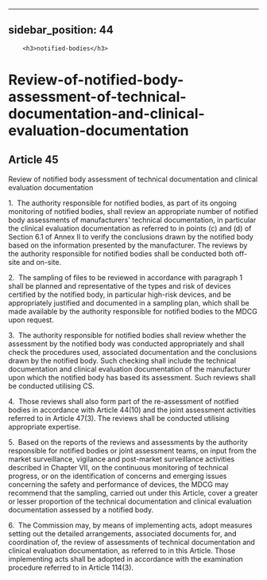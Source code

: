 
---
sidebar_position: 44
---
        <h3>notified-bodies</h3>
<h1>Review-of-notified-body-assessment-of-technical-documentation-and-clinical-evaluation-documentation</h1>
<h2>Article 45</h2>
   <p class="stitle-article-norm">Review of notified body assessment of technical documentation and clinical evaluation documentation</p>
   <p class="norm">1.&nbsp;&nbsp;The authority responsible for notified 
bodies, as part of its ongoing monitoring of notified bodies, shall 
review an appropriate number of notified body assessments of 
manufacturers' technical documentation, in particular the clinical 
evaluation documentation as referred to in points (c) and (d) of 
Section&nbsp;6.1 of Annex&nbsp;II to verify the conclusions drawn by the
 notified body based on the information presented by the manufacturer. 
The reviews by the authority responsible for notified bodies shall be 
conducted both off-site and on-site.</p>
   <p class="norm">2.&nbsp;&nbsp;The sampling of files to be reviewed in
 accordance with paragraph&nbsp;1 shall be planned and representative of
 the types and risk of devices certified by the notified body, in 
particular high-risk devices, and be appropriately justified and 
documented in a sampling plan, which shall be made available by the 
authority responsible for notified bodies to the MDCG upon request.</p>
   <p class="norm">3.&nbsp;&nbsp;The authority responsible for notified 
bodies shall review whether the assessment by the notified body was 
conducted appropriately and shall check the procedures used, associated 
documentation and the conclusions drawn by the notified body. Such 
checking shall include the technical documentation and clinical 
evaluation documentation of the manufacturer upon which the notified 
body has based its assessment. Such reviews shall be conducted utilising
 CS.</p>
   <p class="norm">4.&nbsp;&nbsp;Those reviews shall also form part of 
the re-assessment of notified bodies in accordance with 
Article&nbsp;44(10) and the joint assessment activities referred to in 
Article&nbsp;47(3). The reviews shall be conducted utilising appropriate
 expertise.</p>
   <p class="norm">5.&nbsp;&nbsp;Based on the reports of the reviews and
 assessments by the authority responsible for notified bodies or joint 
assessment teams, on input from the market surveillance, vigilance and 
post-market surveillance activities described in Chapter&nbsp;VII, on 
the continuous monitoring of technical progress, or on the 
identification of concerns and emerging issues concerning the safety and
 performance of devices, the MDCG may recommend that the sampling, 
carried out under this Article, cover a greater or lesser proportion of 
the technical documentation and clinical evaluation documentation 
assessed by a notified body.</p>
   <p class="norm">6.&nbsp;&nbsp;The Commission may, by means of 
implementing acts, adopt measures setting out the detailed arrangements,
 associated documents for, and coordination of, the review of 
assessments of technical documentation and clinical evaluation 
documentation, as referred to in this Article. Those implementing acts 
shall be adopted in accordance with the examination procedure referred 
to in Article&nbsp;114(3).</p>